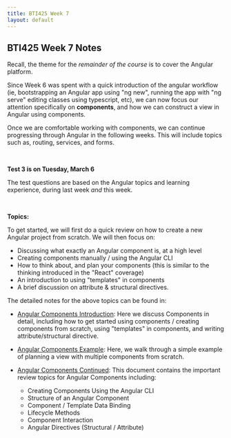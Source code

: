```yaml
---
title: BTI425 Week 7
layout: default
---
```


## BTI425 Week 7 Notes

Recall, the theme for the *remainder of the course* is to cover the Angular platform.  

Since Week 6 was spent with a quick introduction of the angular workflow (ie, bootstrapping an Angular app using "ng new", running the app with "ng serve" editing classes using typescript, etc), we can now focus our attention specifically on **components**, and how we can construct a view in Angular using components.

Once we are comfortable working with components, we can continue progressing through Angular in the following weeks.  This will include topics such as, routing, services, and forms.

<br>

**Test 3 is on Tuesday, March 6**

The test questions are based on the Angular topics and learning experience, during last week *and* this week. 

<br>

**Topics:**

To get started, we will first do a quick review on how to create a new Angular project from scratch.  We will then focus on:

* Discussing what exactly an Angular component is, at a high level
* Creating components manually / using the Angular CLI
* How to think about, and plan your components (this is similar to the thinking introduced in the "React" coverage)
* An introduction to using "templates" in components
* A brief discussion on attribute &amp; structural directives.

The detailed notes for the above topics can be found in:

* [Angular Components Introduction](angular-components-intro): Here we discuss Components in detail, including how to get started using components / creating components from scratch, using "templates" in components, and writing attribute/structural directive.

* [Angular Components Example](angular-components-example): Here, we walk through a simple example of planning a view with multiple components from scratch.

* [Angular Components Continued](angular-components-more): This document contains the important review topics for Angular Components including:

  * Creating Components Using the Angular CLI
  * Structure of an Angular Component
  * Component / Template Data Binding
  * Lifecycle Methods
  * Component Interaction
  * Angular Directives (Structural / Attribute)

<br>
